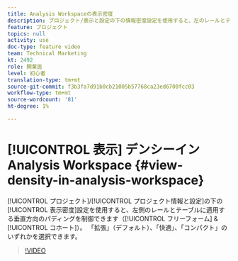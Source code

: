 ```yaml
---
title: Analysis Workspaceの表示密度
description: プロジェクト/表示と設定の下の情報密度設定を使用すると、左のレールとテーブル（フリーフォームとコホート）に適用する垂直方向のパディングを制御できます。 「拡張」（デフォルト）、「快適」、「コンパクト」のいずれかを選択できます。
feature: プロジェクト
topics: null
activity: use
doc-type: feature video
team: Technical Marketing
kt: 2492
role: 開業医
level: 初心者
translation-type: tm+mt
source-git-commit: f3b3fa7d91b0cb21005b57768ca23ed6700fcc03
workflow-type: tm+mt
source-wordcount: '81'
ht-degree: 1%

---
```



# [!UICONTROL 表示] デンシーインAnalysis Workspace  {#view-density-in-analysis-workspace}

[!UICONTROL プロジェクト]/[!UICONTROL プロジェクト情報と設定]の下の[!UICONTROL 表示密度]設定を使用すると、左側のレールとテーブルに適用する垂直方向のパディングを制御できます（[!UICONTROL フリーフォーム] &amp; [!UICONTROL コホート]）。 「拡張」（デフォルト）、「快適」、「コンパクト」のいずれかを選択できます。

>[!VIDEO](https://video.tv.adobe.com/v/25963/?quality=12)
